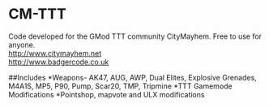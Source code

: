 CM-TTT
======

Code developed for the GMod TTT community CityMayhem. Free to use for anyone.  
http://www.citymayhem.net  
http://www.badgercode.co.uk  

##Includes
*Weapons- AK47, AUG, AWP, Dual Elites, Explosive Grenades, M4A1S, MP5, P90, Pump, Scar20, TMP, Tripmine
*TTT Gamemode Modifications
*Pointshop, mapvote and ULX modifications
